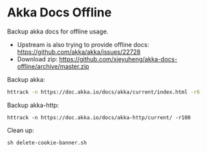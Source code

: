 # Akka Docs Offline

Backup akka docs for offline usage.
- Upstream is also trying to provide offline docs: https://github.com/akka/akka/issues/22728
- Download zip: https://github.com/xieyuheng/akka-docs-offline/archive/master.zip

Backup akka:
``` sh
httrack -n https://doc.akka.io/docs/akka/current/index.html -r6
```

Backup akka-http:
```
httrack -n https://doc.akka.io/docs/akka-http/current/ -r100
```

Clean up:
```
sh delete-cookie-banner.sh
```
